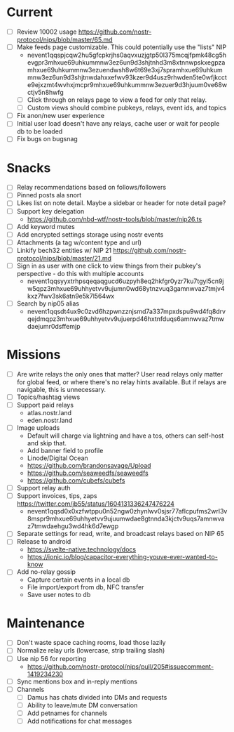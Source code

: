 # Current

- [ ] Review 10002 usage https://github.com/nostr-protocol/nips/blob/master/65.md
- [ ] Make feeds page customizable. This could potentially use the "lists" NIP
  - nevent1qqspjcqw2hu5gfcpkrjhs0aqvxuzjgtp50l375mcqjfpmk48cg5hevgpr3mhxue69uhkummnw3ez6un9d3shjtnhd3m8xtnnwpskxegpzamhxue69uhkummnw3ezuendwsh8w6t69e3xj7spramhxue69uhkummnw3ez6un9d3shjtnwdahxxefwv93kzer9d4usz9rhwden5te0wfjkccte9ejxzmt4wvhxjmcpr9mhxue69uhkummnw3ezuer9d3hjuum0ve68wctjv5n8hwfg
  - [ ] Click through on relays page to view a feed for only that relay.
  - [ ] Custom views should combine pubkeys, relays, event ids, and topics

- [ ] Fix anon/new user experience
- [ ] Initial user load doesn't have any relays, cache user or wait for people db to be loaded
- [ ] Fix bugs on bugsnag

# Snacks

- [ ] Relay recommendations based on follows/followers
- [ ] Pinned posts ala snort
- [ ] Likes list on note detail. Maybe a sidebar or header for note detail page?
- [ ] Support key delegation
  - https://github.com/nbd-wtf/nostr-tools/blob/master/nip26.ts
- [ ] Add keyword mutes
- [ ] Add encrypted settings storage using nostr events
- [ ] Attachments (a tag w/content type and url)
- [ ] Linkify bech32 entities w/ NIP 21 https://github.com/nostr-protocol/nips/blob/master/21.md
- [ ] Sign in as user with one click to view things from their pubkey's perspective - do this with multiple accounts
  - nevent1qqsyyxtrhpsqeqaqgucd6uzpyh8eq2hkfgr0yzr7ku7tgyl5cn9jw5qpz3mhxue69uhhyetvv9ujumn0wd68ytnzvuq3gamnwvaz7tmjv4kxz7fwv3sk6atn9e5k7l564wx
- [ ] Search by nip05 alias
  - nevent1qqsdt4ux9c0zvd6hzpwnzznjsmd7a337mpxdspu9wd4fq8drvqejdmqpz3mhxue69uhhyetvv9ujuerpd46hxtnfduqs6amnwvaz7tmwdaejumr0dsffemjp

# Missions

- [ ] Are write relays the only ones that matter? User read relays only matter for global feed, or where there's no relay hints available. But if relays are navigable, this is unnecessary.
- [ ] Topics/hashtag views
- [ ] Support paid relays
  - atlas.nostr.land
  - eden.nostr.land
- [ ] Image uploads
  - Default will charge via lightning and have a tos, others can self-host and skip that.
  - Add banner field to profile
  - Linode/Digital Ocean
  - https://github.com/brandonsavage/Upload
  - https://github.com/seaweedfs/seaweedfs
  - https://github.com/cubefs/cubefs
- [ ] Support relay auth
- [ ] Support invoices, tips, zaps https://twitter.com/jb55/status/1604131336247476224
  - nevent1qqsd0x0xzfwtppu0n52ngw0zhynlwv0sjsr77aflcpufms2wrl3v8mspr9mhxue69uhhyetvv9ujuumwdae8gtnnda3kjctv9uqs7amnwvaz7tmwdaehgu3wd4hk6d7ewgp
- [ ] Separate settings for read, write, and broadcast relays based on NIP 65
- [ ] Release to android
  - https://svelte-native.technology/docs
  - https://ionic.io/blog/capacitor-everything-youve-ever-wanted-to-know
- [ ] Add no-relay gossip
  - Capture certain events in a local db
  - File import/export from db, NFC transfer
  - Save user notes to db

# Maintenance

- [ ] Don't waste space caching rooms, load those lazily
- [ ] Normalize relay urls (lowercase, strip trailing slash)
- [ ] Use nip 56 for reporting
  - https://github.com/nostr-protocol/nips/pull/205#issuecomment-1419234230
- [ ] Sync mentions box and in-reply mentions
- [ ] Channels
  - [ ] Damus has chats divided into DMs and requests
  - [ ] Ability to leave/mute DM conversation
  - [ ] Add petnames for channels
  - [ ] Add notifications for chat messages
